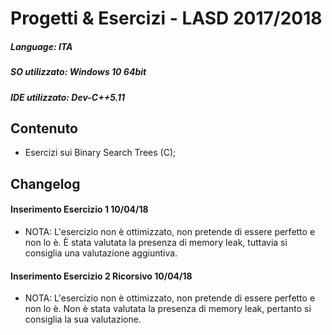 # Progetti & Esercizi - LASD 2017/2018

##### Language: ITA
##### SO utilizzato: Windows 10 64bit
##### IDE utilizzato: Dev-C++5.11

## Contenuto
- Esercizi sui Binary Search Trees (C);

## Changelog 
#### Inserimento Esercizio 1 10/04/18
- NOTA: L'esercizio non è ottimizzato, non pretende di essere perfetto e non lo è.
È stata valutata la presenza di memory leak, tuttavia si consiglia una valutazione aggiuntiva.
#### Inserimento Esercizio 2 Ricorsivo 10/04/18
- NOTA: L'esercizio non è ottimizzato, non pretende di essere perfetto e non lo è. 
Non è stata valutata la presenza di memory leak, pertanto si consiglia la sua valutazione.
